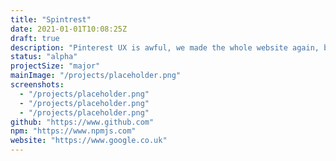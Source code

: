 ```yaml
---
title: "Spintrest"
date: 2021-01-01T10:08:25Z
draft: true
description: "Pinterest UX is awful, we made the whole website again, but upside down for better productivity."
status: "alpha"
projectSize: "major"
mainImage: "/projects/placeholder.png"
screenshots:
  - "/projects/placeholder.png"
  - "/projects/placeholder.png"
  - "/projects/placeholder.png"
github: "https://www.github.com"
npm: "https://www.npmjs.com"
website: "https://www.google.co.uk"
---
```


